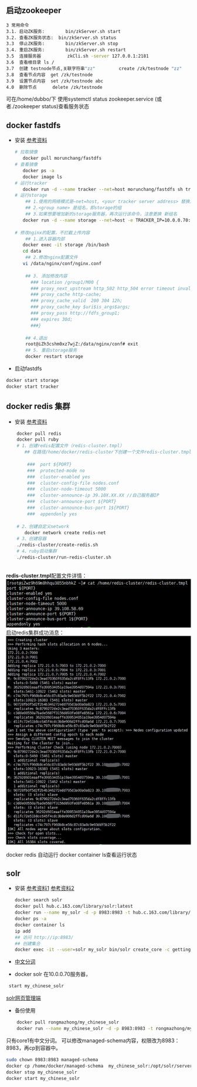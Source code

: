 ## 启动zookeeper      
```bash
3 常用命令
3.1. 启动ZK服务:        bin/zkServer.sh start
3.2. 查看ZK服务状态:  bin/zkServer.sh status
3.3  停止ZK服务:        bin/zkServer.sh stop
3.4. 重启ZK服务:        bin/zkServer.sh restart
3.5  连接服务器          zkCli.sh -server 127.0.0.1:2181
3.6  查看根目录 ls /
3.7  创建 testnode节点,关联字符串"zz"         create /zk/testnode "zz"
3.8  查看节点内容  get /zk/testnode
3.9  设置节点内容  set /zk/testnode abc
4.0  删除节点      delete /zk/testnode
```   

可在/home/dubbo/下 使用systemctl status zookeeper.service (或者./zookeeper status)查看服务状态  
## docker fastdfs  
- 安装  [参考资料](https://blog.csdn.net/lizhihaooo/article/details/79261388)  
    ```bash
    # 拉取镜像
       docker pull morunchang/fastdfs
    # 查看镜像
       docker ps -a 
       docker image ls
    # 运行tracker
       docker run -d --name tracker --net=host morunchang/fastdfs sh tracker.sh
    # 运行storage
        ## 1.使用的网络模式是–net=host, <your tracker server address> 替换为你机器的Ip即可
        ## 2.<group name> 是组名，即storage的组
        ## 3.如果想要增加新的storage服务器，再次运行该命令，注意更换 新组名
       docker run -d --name storage --net=host -e TRACKER_IP=10.0.0.70:22122 -e GROUP_NAME=group1 morunchang/fastdfs sh storage.sh

  # 修改nginx的配置，不拦截上传内容
        ## 1.进入容器内部  
       docker exec -it storage /bin/bash
       cd data
        ## 2.修改nginx配置文件
       vi /data/nginx/conf/nginx.conf
     
        ## 3. 添加修改内容
          ### location /group1/M00 {
          ### proxy_next_upstream http_502 http_504 error timeout invalid_header;
          ### proxy_cache http-cache;
          ### proxy_cache_valid  200 304 12h;
          ### proxy_cache_key $uri$is_args$args;
          ### proxy_pass http://fdfs_group1;
          ### expires 30d;
          ###}
     
        ## 4.退出
        root@iZh3cshm0xz7wjZ:/data/nginx/conf# exit
        ## 5. 重启storage服务
        docker restart storage
    ```   
- 启动fastdfs     
```bash
docker start storage
docker start tracker 
```    
## docker redis 集群
- 安装  [参考资料](https://www.cnblogs.com/lianggp/articles/8136222.html) 
```bash
    docker pull redis   
    docker pull ruby   
    # 1、创建redis配置文件（redis-cluster.tmpl）
       ## 在路径/home/docker/redis-cluster下创建一个文件redis-cluster.tmpl  
        
        ###  port ${PORT}
        ###  protected-mode no
        ###  cluster-enabled yes
        ###  cluster-config-file nodes.conf
        ###  cluster-node-timeout 5000
        ###  cluster-announce-ip 39.10X.XX.XX //自己服务器IP
        ###  cluster-announce-port ${PORT}
        ###  cluster-announce-bus-port 1${PORT}
        ###  appendonly yes
     
    # 2、创建自定义network  
       docker network create redis-net
    # 3、创建容器
    ./redis-cluster/create-redis.sh 
    # 4、ruby启动集群
    ./redis-cluster/run-redis-cluster.sh
    
```    
 **redis-cluster.tmpl**配置文件详情：   
![redis-cluster.tmpl](./imgs/docker-redis集群.png)     
 启动redis集群成功消息：   
![run-redis-success](./imgs/run-success-redis.png)

docker redis 自动运行
docker container ls查看运行状态
## solr 
- 安装    [参考资料1](https://c.163yun.com/hub#/m/repository/?repoId=3540)  [参考资料2](https://hub.docker.com/r/supermy/docker-solr/) 
    ```bash
    docker search solr
    docker pull hub.c.163.com/library/solr:latest
    docker run --name my_solr -d -p 8983:8983 -t hub.c.163.com/library/solr:latest 
    docker ps -a
    docker container ls
    ip add
    ## 访问 http://ip:8983/      
    ## 创建集合
    docker exec -it --user=solr my_solr bin/solr create_core -c gettingstarted
    
    ```   
- [中文分词](https://github.com/zxiaofan/ik-analyzer-solr6/releases)
    
- docker solr 在10.0.0.70服务器， 
```bash
 start my_chinese_solr
```   
[solr网页管理端](http://10.0.0.70:8983/solr/#/)  

- 备份使用
```bash
    docker pull rongmazhong/my_chinese_solr
    docker run --name my_chinese_solr -d -p 8983:8983 -t rongmazhong/my_chinese_solr 
```   
只有core1有中文分词。
可以修改managed-schema内容，权限改为8983：8983，再cp到容器中。
```bash
sudo chown 8983:8983 managed-schema
docker cp /home/docker/managed-schema  my_chinese_solr:/opt/solr/server/solr/gettingstarted/conf/managed-schema
docker stop my_chinese_solr
docker start my_chinese_solr
```     
